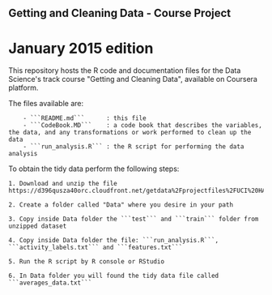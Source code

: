 
## Getting and Cleaning Data - Course Project

# January 2015 edition


This repository hosts the R code and documentation files for the Data Science's track course "Getting and Cleaning Data", available on Coursera platform.

The files available are:

        - ```README.md```      : this file
        - ```CodeBook.MD```    : a code book that describes the variables, the data, and any transformations or work performed to clean up the data
        - ```run_analysis.R``` : the R script for performing the data analysis


To obtain the tidy data perform the following steps:

    1. Download and unzip the file https://d396qusza40orc.cloudfront.net/getdata%2Fprojectfiles%2FUCI%20HAR%20Dataset.zip

    2. Create a folder called "Data" where you desire in your path

    3. Copy inside Data folder the ```test``` and ```train``` folder from unzipped dataset

    4. Copy inside Data folder the file: ```run_analysis.R```, ```activity_labels.txt``` and ```features.txt```

    5. Run the R script by R console or RStudio

    6. In Data folder you will found the tidy data file called ```averages_data.txt```